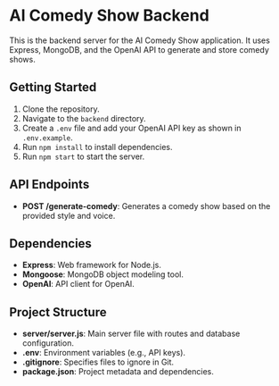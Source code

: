 # AI Comedy Show Backend

This is the backend server for the AI Comedy Show application. It uses Express, MongoDB, and the OpenAI API to generate and store comedy shows.

## Getting Started

1. Clone the repository.
2. Navigate to the `backend` directory.
3. Create a `.env` file and add your OpenAI API key as shown in `.env.example`.
4. Run `npm install` to install dependencies.
5. Run `npm start` to start the server.

## API Endpoints

- **POST /generate-comedy**: Generates a comedy show based on the provided style and voice.

## Dependencies

- **Express**: Web framework for Node.js.
- **Mongoose**: MongoDB object modeling tool.
- **OpenAI**: API client for OpenAI.

## Project Structure

- **server/server.js**: Main server file with routes and database configuration.
- **.env**: Environment variables (e.g., API keys).
- **.gitignore**: Specifies files to ignore in Git.
- **package.json**: Project metadata and dependencies.
